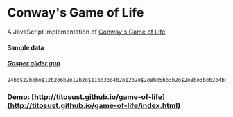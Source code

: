 # Conway's Game of Life
A JavaScript implementation of [Conway's Game of Life](https://en.wikipedia.org/wiki/Conway%27s_Game_of_Life)

#### Sample data
##### [Gosper glider gun](http://www.conwaylife.com/w/index.php?title=Gosper_glider_gun)
```
24bo$22bobo$12b2o6b2o12b2o$11bo3bo4b2o12b2o$2o8bo5bo3b2o$2o8bo3bob2o4bobo$10bo5bo7bo$11bo3bo$12b2o!
```



### Demo: [http://titosust.github.io/game-of-life](http://titosust.github.io/game-of-life/index.html)